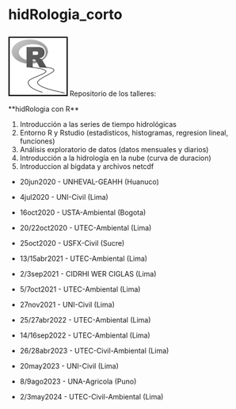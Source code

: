 # hidRologia_corto <p>
<img src="https://github.com/hydrocodes/hidRologia_corto/blob/master/logoR1.jpg" width="120">
Repositorio de los talleres:<p>
**hidRologia con R**<p>

1. Introducción a las series de tiempo hidrológicas
2. Entorno R y Rstudio (estadisticos, histogramas, regresion lineal, funciones)
3. Análisis exploratorio de datos (datos mensuales y diarios)
4. Introducción a la hidrología en la nube (curva de duracion) 
5. Introduccion al bigdata y archivos netcdf<p>
  
- 20jun2020 - UNHEVAL-GEAHH (Huanuco)<p>
- 4jul2020 - UNI-Civil (Lima)<p>
- 16oct2020 - USTA-Ambiental (Bogota)<p>
- 20/22oct2020 - UTEC-Ambiental (Lima)<p>
- 25oct2020 - USFX-Civil (Sucre)<p>
- 13/15abr2021 - UTEC-Ambiental (Lima)<p>
- 2/3sep2021 - CIDRHI WER CIGLAS (Lima)<p>
- 5/7oct2021 - UTEC-Ambiental (Lima)<p>
- 27nov2021 - UNI-Civil (Lima)<p>
- 25/27abr2022 - UTEC-Ambiental (Lima)<p>
- 14/16sep2022 - UTEC-Ambiental (Lima)<p>
- 26/28abr2023 - UTEC-Civil-Ambiental (Lima)<p>
- 20may2023 - UNI-Civil (Lima)<p>
- 8/9ago2023 - UNA-Agricola (Puno)<p>
- 2/3may2024 - UTEC-Civil-Ambiental (Lima)<p> 
